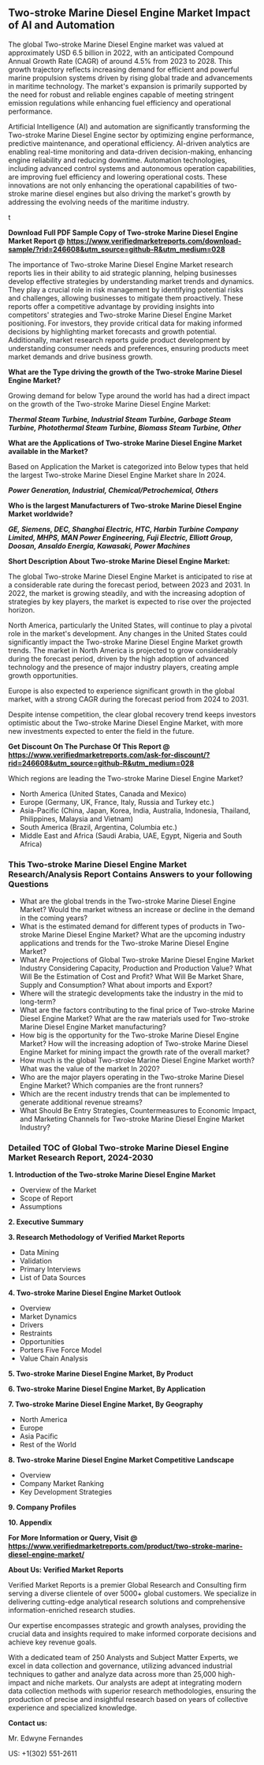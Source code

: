 <h2>Two-stroke Marine Diesel Engine Market Impact of AI and Automation</h2><p>The global Two-stroke Marine Diesel Engine market was valued at approximately USD 6.5 billion in 2022, with an anticipated Compound Annual Growth Rate (CAGR) of around 4.5% from 2023 to 2028. This growth trajectory reflects increasing demand for efficient and powerful marine propulsion systems driven by rising global trade and advancements in maritime technology. The market's expansion is primarily supported by the need for robust and reliable engines capable of meeting stringent emission regulations while enhancing fuel efficiency and operational performance.</p><p>Artificial Intelligence (AI) and automation are significantly transforming the Two-stroke Marine Diesel Engine sector by optimizing engine performance, predictive maintenance, and operational efficiency. AI-driven analytics are enabling real-time monitoring and data-driven decision-making, enhancing engine reliability and reducing downtime. Automation technologies, including advanced control systems and autonomous operation capabilities, are improving fuel efficiency and lowering operational costs. These innovations are not only enhancing the operational capabilities of two-stroke marine diesel engines but also driving the market's growth by addressing the evolving needs of the maritime industry.</p>t</p><p id="" class=""><strong>Download Full PDF Sample Copy of Two-stroke Marine Diesel Engine Market Report @ <a href="https://www.verifiedmarketreports.com/download-sample/?rid=246608&utm_source=github-R&utm_medium=028" target="_blank">https://www.verifiedmarketreports.com/download-sample/?rid=246608&utm_source=github-R&utm_medium=028</a></strong></p><p>The importance of&nbsp;Two-stroke Marine Diesel Engine Market research reports lies in their ability to aid strategic planning, helping businesses develop effective strategies by understanding market trends and dynamics. They play a crucial role in risk management by identifying potential risks and challenges, allowing businesses to mitigate them proactively. These reports offer a competitive advantage by providing insights into competitors' strategies and Two-stroke Marine Diesel Engine Market positioning. For investors, they provide critical data for making informed decisions by highlighting market forecasts and growth potential. Additionally, market research reports guide product development by understanding consumer needs and preferences, ensuring products meet market demands and drive business growth.</p><p><strong>What are the&nbsp;Type driving the growth of the Two-stroke Marine Diesel Engine Market?</strong></p><p id="" class="">Growing demand for below Type around the world has had a direct impact on the growth of the Two-stroke Marine Diesel Engine Market:</p><em><strong>Thermal Steam Turbine, Industrial Steam Turbine, Garbage Steam Turbine, Photothermal Steam Turbine, Biomass Steam Turbine, Other</strong></em></p><strong>What are the&nbsp;Applications&nbsp;of Two-stroke Marine Diesel Engine Market available in the Market?</strong></p><p id="" class="">Based on Application the Market is categorized into Below types that held the largest Two-stroke Marine Diesel Engine Market share In 2024.</p><em><strong>Power Generation, Industrial, Chemical/Petrochemical, Others</strong></em></p><strong>Who is the largest Manufacturers of Two-stroke Marine Diesel Engine Market worldwide?</strong></p><p><em><strong>GE, Siemens, DEC, Shanghai Electric, HTC, Harbin Turbine Company Limited, MHPS, MAN Power Engineering, Fuji Electric, Elliott Group, Doosan, Ansaldo Energia, Kawasaki, Power Machines</strong></em></p><p id="" class=""><strong>Short Description About Two-stroke Marine Diesel Engine Market:</strong></p><p>The global Two-stroke Marine Diesel Engine Market is anticipated to rise at a considerable rate during the forecast period, between 2023 and 2031. In 2022, the market is growing steadily, and with the increasing adoption of strategies by key players, the market is expected to rise over the projected horizon.</p><p>North America, particularly the United States, will continue to play a pivotal role in the market's development. Any changes in the United States could significantly impact the Two-stroke Marine Diesel Engine Market growth trends. The market in North America is projected to grow considerably during the forecast period, driven by the high adoption of advanced technology and the presence of major industry players, creating ample growth opportunities.</p><p>Europe is also expected to experience significant growth in the global market, with a strong CAGR during the forecast period from 2024 to 2031.</p><p>Despite intense competition, the clear global recovery trend keeps investors optimistic about the Two-stroke Marine Diesel Engine Market, with more new investments expected to enter the field in the future.</p><p id="" class=""><strong>Get Discount On The Purchase Of This Report @ <a href="https://www.verifiedmarketreports.com/ask-for-discount/?rid=246608&utm_source=github-R&utm_medium=028" target="_blank">https://www.verifiedmarketreports.com/ask-for-discount/?rid=246608&utm_source=github-R&utm_medium=028</a></strong></p>Which regions are leading the Two-stroke Marine Diesel Engine Market?</p><ul><li>North America (United States, Canada and Mexico)</li><li>Europe (Germany, UK, France, Italy, Russia and Turkey etc.)</li><li>Asia-Pacific (China, Japan, Korea, India, Australia, Indonesia, Thailand, Philippines, Malaysia and Vietnam)</li><li>South America (Brazil, Argentina, Columbia etc.)</li><li>Middle East and Africa (Saudi Arabia, UAE, Egypt, Nigeria and South Africa)</li></ul><h3 id="" class="">This Two-stroke Marine Diesel Engine Market Research/Analysis Report Contains Answers to your following Questions</h3><ul><li>What are the global trends in the Two-stroke Marine Diesel Engine Market? Would the market witness an increase or decline in the demand in the coming years?</li><li>What is the estimated demand for different types of products in Two-stroke Marine Diesel Engine Market? What are the upcoming industry applications and trends for the Two-stroke Marine Diesel Engine Market?</li><li>What Are Projections of Global Two-stroke Marine Diesel Engine Market Industry Considering Capacity, Production and Production Value? What Will Be the Estimation of Cost and Profit? What Will Be Market Share, Supply and Consumption? What about imports and Export?</li><li>Where will the strategic developments take the industry in the mid to long-term?</li><li>What are the factors contributing to the final price of Two-stroke Marine Diesel Engine Market? What are the raw materials used for Two-stroke Marine Diesel Engine Market manufacturing?</li><li>How big is the opportunity for the Two-stroke Marine Diesel Engine Market? How will the increasing adoption of Two-stroke Marine Diesel Engine Market for mining impact the growth rate of the overall market?</li><li>How much is the global Two-stroke Marine Diesel Engine Market worth? What was the value of the market In 2020?</li><li>Who are the major players operating in the Two-stroke Marine Diesel Engine Market? Which companies are the front runners?</li><li>Which are the recent industry trends that can be implemented to generate additional revenue streams?</li><li>What Should Be Entry Strategies, Countermeasures to Economic Impact, and Marketing Channels for Two-stroke Marine Diesel Engine Market Industry?</li></ul><h3 id="" class="">Detailed TOC of Global Two-stroke Marine Diesel Engine Market Research Report, 2024-2030</h3><p id="" class=""><strong>1. Introduction of the Two-stroke Marine Diesel Engine Market</strong></p><ul><li>Overview of the Market</li><li>Scope of Report</li><li>Assumptions</li></ul><p id="" class=""><strong>2. Executive Summary</strong></p><p id="" class=""><strong>3. Research Methodology of Verified Market Reports</strong></p><ul><li>Data Mining</li><li>Validation</li><li>Primary Interviews</li><li>List of Data Sources</li></ul><p id="" class=""><strong>4. Two-stroke Marine Diesel Engine Market Outlook</strong></p><ul><li>Overview</li><li>Market Dynamics</li><li>Drivers</li><li>Restraints</li><li>Opportunities</li><li>Porters Five Force Model</li><li>Value Chain Analysis</li></ul><p id="" class=""><strong>5. Two-stroke Marine Diesel Engine Market, By Product</strong></p><p id="" class=""><strong>6. Two-stroke Marine Diesel Engine Market, By Application</strong></p><p id="" class=""><strong>7. Two-stroke Marine Diesel Engine Market, By Geography</strong></p><ul><li>North America</li><li>Europe</li><li>Asia Pacific</li><li>Rest of the World</li></ul><p id="" class=""><strong>8. Two-stroke Marine Diesel Engine Market Competitive Landscape</strong></p><ul><li>Overview</li><li>Company Market Ranking</li><li>Key Development Strategies</li></ul><p id="" class=""><strong>9. Company Profiles</strong></p><p id="" class=""><strong>10. Appendix</strong></p><p id="" class=""><strong>For More Information or Query, Visit @ <a href="https://www.verifiedmarketreports.com/product/two-stroke-marine-diesel-engine-market/" target="_blank">https://www.verifiedmarketreports.com/product/two-stroke-marine-diesel-engine-market/</a></strong></p><p id="" class=""><strong>About Us: Verified Market Reports</strong></p><p id="" class="">Verified Market Reports is a premier Global Research and Consulting firm serving a diverse clientele of over 5000+ global customers. We specialize in delivering cutting-edge analytical research solutions and comprehensive information-enriched research studies.</p><p id="" class="">Our expertise encompasses strategic and growth analyses, providing the crucial data and insights required to make informed corporate decisions and achieve key revenue goals.</p><p id="" class="">With a dedicated team of 250 Analysts and Subject Matter Experts, we excel in data collection and governance, utilizing advanced industrial techniques to gather and analyze data across more than 25,000 high-impact and niche markets. Our analysts are adept at integrating modern data collection methods with superior research methodologies, ensuring the production of precise and insightful research based on years of collective experience and specialized knowledge.</p><p id="" class=""><strong>Contact us:</strong></p><p id="" class="">Mr. Edwyne Fernandes</p><p id="" class="">US: +1(302) 551-2611</p>